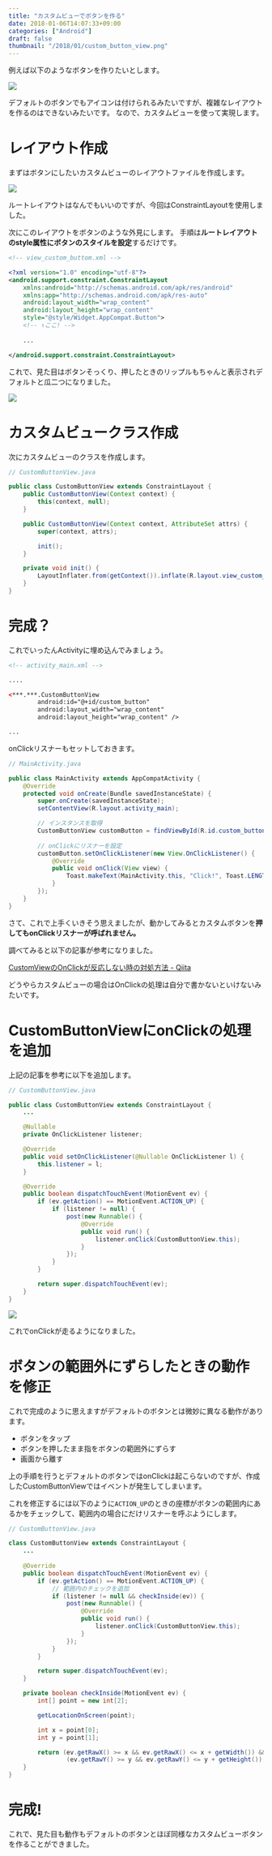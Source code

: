 ```yaml
---
title: "カスタムビューでボタンを作る"
date: 2018-01-06T14:07:33+09:00
categories: ["Android"]
draft: false
thumbnail: "/2018/01/custom_button_view.png"
---
```

	
例えば以下のようなボタンを作りたいとします。

![](/2018/01/custom_button_view.png)

デフォルトのボタンでもアイコンは付けられるみたいですが、複雑なレイアウトを作るのはできないみたいです。
なので、カスタムビューを使って実現します。

# レイアウト作成

まずはボタンにしたいカスタムビューのレイアウトファイルを作成します。

![](/2018/01/custom_button_view_layout.png)

ルートレイアウトはなんでもいいのですが、今回はConstraintLayoutを使用しました。

次にこのレイアウトをボタンのような外見にします。
手順は**ルートレイアウトのstyle属性にボタンのスタイルを設定**するだけです。

```xml
<!-- view_custom_buttom.xml -->

<?xml version="1.0" encoding="utf-8"?>
<android.support.constraint.ConstraintLayout
    xmlns:android="http://schemas.android.com/apk/res/android"
    xmlns:app="http://schemas.android.com/apk/res-auto"
    android:layout_width="wrap_content"
    android:layout_height="wrap_content"
    style="@style/Widget.AppCompat.Button">
    <!-- ↑ここ! -->
    
    ...

</android.support.constraint.ConstraintLayout>
```

これで、見た目はボタンそっくり、押したときのリップルもちゃんと表示されデフォルトと瓜二つになりました。

![](/2018/01/custom_button_view_style.png)

# カスタムビュークラス作成

次にカスタムビューのクラスを作成します。

```java
// CustomButtonView.java

public class CustomButtonView extends ConstraintLayout {
    public CustomButtonView(Context context) {
        this(context, null);
    }

    public CustomButtonView(Context context, AttributeSet attrs) {
        super(context, attrs);

        init();
    }

    private void init() {
        LayoutInflater.from(getContext()).inflate(R.layout.view_custom_button, this);
    }
}
```

# 完成？

これでいったんActivityに埋め込んでみましょう。


```xml
<!-- activity_main.xml -->

....

<***.***.CustomButtonView
        android:id="@+id/custom_button"
        android:layout_width="wrap_content"
        android:layout_height="wrap_content" />

...
```

onClickリスナーもセットしておきます。

```java
// MainActivity.java

public class MainActivity extends AppCompatActivity {
    @Override
    protected void onCreate(Bundle savedInstanceState) {
        super.onCreate(savedInstanceState);
        setContentView(R.layout.activity_main);

        // インスタンスを取得
        CustomButtonView customButton = findViewById(R.id.custom_button);
        
        // onClickにリスナーを設定
        customButton.setOnClickListener(new View.OnClickListener() {
            @Override
            public void onClick(View view) {
                Toast.makeText(MainActivity.this, "Click!", Toast.LENGTH_LONG).show();
            }
        });
    }
}
```

さて、これで上手くいきそう思えましたが、動かしてみるとカスタムボタンを**押してもonClickリスナーが呼ばれません。**

調べてみると以下の記事が参考になりました。

[CustomViewのOnClickが反応しない時の対処方法 - Qiita](https://qiita.com/konifar/items/518fcd6c90252a53bd86)

どうやらカスタムビューの場合はOnClickの処理は自分で書かないといけないみたいです。

# CustomButtonViewにonClickの処理を追加

上記の記事を参考に以下を追加します。

```java
// CustomButtonView.java

public class CustomButtonView extends ConstraintLayout {
    ...

    @Nullable
    private OnClickListener listener;

    @Override
    public void setOnClickListener(@Nullable OnClickListener l) {
        this.listener = l;
    }

    @Override
    public boolean dispatchTouchEvent(MotionEvent ev) {
        if (ev.getAction() == MotionEvent.ACTION_UP) {
            if (listener != null) {
                post(new Runnable() {
                    @Override
                    public void run() {
                        listener.onClick(CustomButtonView.this);
                    }
                });
            }
        }

        return super.dispatchTouchEvent(ev);
    }
}
```

![](/2018/01/custom_button_view_click.png)

これでonClickが走るようになりました。

# ボタンの範囲外にずらしたときの動作を修正

これで完成のように思えますがデフォルトのボタンとは微妙に異なる動作があります。

* ボタンをタップ
* ボタンを押したまま指をボタンの範囲外にずらす
* 画面から離す

上の手順を行うとデフォルトのボタンではonClickは起こらないのですが、作成したCustomButtonViewではイベントが発生してしまいます。

これを修正するには以下のように`ACTION_UP`のときの座標がボタンの範囲内にあるかをチェックして、範囲内の場合にだけリスナーを呼ぶようにします。

```java
// CustomButtonView.java

class CustomButtonView extends ConstraintLayout {
    ...
    
    @Override
    public boolean dispatchTouchEvent(MotionEvent ev) {
        if (ev.getAction() == MotionEvent.ACTION_UP) {
            // 範囲内のチェックを追加
            if (listener != null && checkInside(ev)) {
                post(new Runnable() {
                    @Override
                    public void run() {
                        listener.onClick(CustomButtonView.this);
                    }
                });
            }
        }

        return super.dispatchTouchEvent(ev);
    }

    private boolean checkInside(MotionEvent ev) {
        int[] point = new int[2];

        getLocationOnScreen(point);

        int x = point[0];
        int y = point[1];

        return (ev.getRawX() >= x && ev.getRawX() <= x + getWidth()) &&
                (ev.getRawY() >= y && ev.getRawY() <= y + getHeight());
    }
}
```

# 完成!

これで、見た目も動作もデフォルトのボタンとほぼ同様なカスタムビューボタンを作ることができました。

